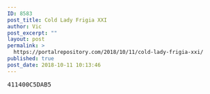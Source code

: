 ```yaml
---
ID: 8583
post_title: Cold Lady Frigia XXI
author: Vic
post_excerpt: ""
layout: post
permalink: >
  https://portalrepository.com/2018/10/11/cold-lady-frigia-xxi/
published: true
post_date: 2018-10-11 10:13:46
---
```

<pre>411400C5DAB5</pre>